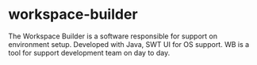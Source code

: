# workspace-builder
The Workspace Builder is a software responsible for support on environment setup. Developed with Java, SWT UI for OS support. WB is a tool for support development team on day to day.
